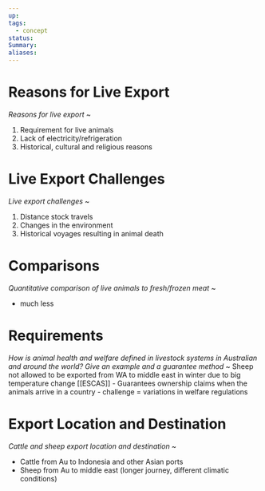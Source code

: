 ```yaml
---
up: 
tags:
  - concept
status: 
Summary:
aliases:
---
```

# Reasons for Live Export
*Reasons for live export*
~
1. Requirement for live animals
2. Lack of electricity/refrigeration
3. Historical, cultural and religious reasons
<!--SR:!2025-03-14,4,277-->

# Live Export Challenges
*Live export challenges*
~
1. Distance stock travels
2. Changes in the environment
3. Historical voyages resulting in animal death
<!--SR:!2025-03-14,4,274-->

# Comparisons
*Quantitative comparison of live animals to fresh/frozen meat*
~
- much less
<!--SR:!2025-03-24,15,290-->

# Requirements
*How is animal health and welfare defined in livestock systems in Australian and around the world? Give an example and a guarantee method*
~
Sheep not allowed to be exported from WA to middle east in winter due to big temperature change
[[ESCAS]] - Guarantees ownership claims when the animals arrive in a country - challenge = variations in welfare regulations
<!--SR:!2025-03-13,3,259-->


# Export Location and Destination
*Cattle and sheep export location and destination*
~
- Cattle from Au to Indonesia and other Asian ports
- Sheep from Au to middle east (longer journey, different climatic conditions)
<!--SR:!2025-03-13,3,259-->